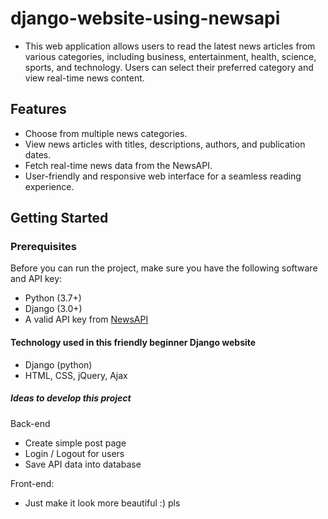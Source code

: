 # django-website-using-newsapi

- This web application allows users to read the latest news articles from various categories, including business, entertainment, health, science, sports, and technology. Users can select their preferred category and view real-time news content.

## Features
- Choose from multiple news categories.
- View news articles with titles, descriptions, authors, and publication dates.
- Fetch real-time news data from the NewsAPI.
- User-friendly and responsive web interface for a seamless reading experience.

## Getting Started

### Prerequisites
Before you can run the project, make sure you have the following software and API key:

- Python (3.7+)
- Django (3.0+)
- A valid API key from [NewsAPI](https://newsapi.org/)

#### Technology used in this friendly beginner Django website

- Django (python)
- HTML, CSS, jQuery, Ajax

##### Ideas to develop this project 

Back-end
- Create simple post page
- Login / Logout for users
- Save API data into database

Front-end:
- Just make it look more beautiful :) pls
